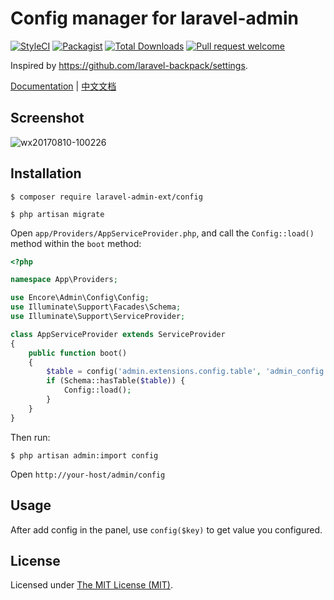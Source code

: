 Config manager for laravel-admin
========================

[![StyleCI](https://styleci.io/repos/97900916/shield?branch=master)](https://styleci.io/repos/97900916)
[![Packagist](https://img.shields.io/packagist/l/laravel-admin-ext/config.svg?maxAge=2592000)](https://packagist.org/packages/laravel-admin-ext/config)
[![Total Downloads](https://img.shields.io/packagist/dt/laravel-admin-ext/config.svg?style=flat-square)](https://packagist.org/packages/laravel-admin-ext/config)
[![Pull request welcome](https://img.shields.io/badge/pr-welcome-green.svg?style=flat-square)]()

Inspired by https://github.com/laravel-backpack/settings.

[Documentation](http://laravel-admin.org/docs/#/en/extension-config) | [中文文档](http://laravel-admin.org/docs/#/zh/extension-config)

## Screenshot

![wx20170810-100226](https://user-images.githubusercontent.com/1479100/29151322-0879681a-7db3-11e7-8005-03310686c884.png)

## Installation

```
$ composer require laravel-admin-ext/config

$ php artisan migrate
```

Open `app/Providers/AppServiceProvider.php`, and call the `Config::load()` method within the `boot` method:

```php
<?php

namespace App\Providers;

use Encore\Admin\Config\Config;
use Illuminate\Support\Facades\Schema;
use Illuminate\Support\ServiceProvider;

class AppServiceProvider extends ServiceProvider
{
    public function boot()
    {
        $table = config('admin.extensions.config.table', 'admin_config');
        if (Schema::hasTable($table)) {
            Config::load();
        }
    }
}
```

Then run: 

```
$ php artisan admin:import config
```

Open `http://your-host/admin/config`

## Usage

After add config in the panel, use `config($key)` to get value you configured.

License
------------
Licensed under [The MIT License (MIT)](LICENSE).
